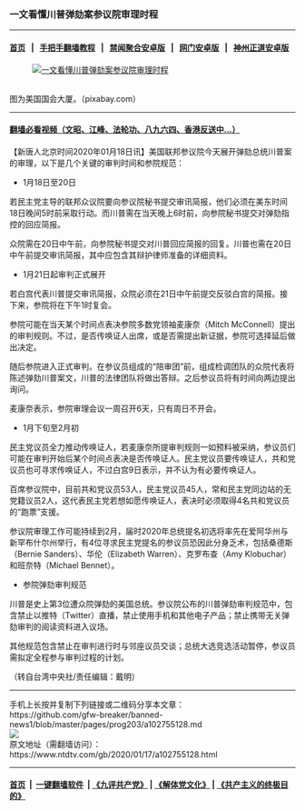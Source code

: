 ### 一文看懂川普弹劾案参议院审理时程
------------------------

#### [首页](https://github.com/gfw-breaker/banned-news1/blob/master/README.md) &nbsp;&nbsp;|&nbsp;&nbsp; [手把手翻墙教程](https://github.com/gfw-breaker/guides/wiki) &nbsp;&nbsp;|&nbsp;&nbsp; [禁闻聚合安卓版](https://github.com/gfw-breaker/bn-android) &nbsp;&nbsp;|&nbsp;&nbsp; [网门安卓版](https://github.com/oGate2/oGate) &nbsp;&nbsp;|&nbsp;&nbsp; [神州正道安卓版](https://github.com/SzzdOgate/update) 



<div><div class="featured_image">
 <a href="https://i.ntdtv.com/assets/uploads/2020/01/united-states-capitol-1675539_1280.jpg" target="_blank">
  <figure>
   <img alt="一文看懂川普弹劾案参议院审理时程" src="https://i.ntdtv.com/assets/uploads/2020/01/united-states-capitol-1675539_1280-800x450.jpg"/>
  </figure><br/>
 </a>
 <span class="caption">
  图为美国国会大厦。（pixabay.com）
 </span>
</div>
</div><hr/>

#### [翻墙必看视频（文昭、江峰、法轮功、八九六四、香港反送中...）](http://167.172.214.107/home.html)

<div><div class="post_content" itemprop="articleBody">
 <p>
  【新唐人北京时间2020年01月18日讯】美国联邦参议院今天展开弹劾总统川普案的审理，以下是几个关键的审判时间和参院规范：
 </p>
 <ul>
  <li>
   1月18日至20日
  </li>
 </ul>
 <p>
  若民主党主导的联邦众议院要向参议院秘书提交审讯简报，他们必须在美东时间18日晚间5时前采取行动。而川普需在当天晚上6时前，向参院秘书提交对弹劾指控的回应简报。
 </p>
 <p>
  众院需在20日中午前，向参院秘书提交对川普回应简报的回复。川普也需在20日中午前提交审讯简报，其中应包含其辩护律师准备的详细资料。
 </p>
 <ul>
  <li>
   1月21日起审判正式展开
  </li>
 </ul>
 <p>
  若白宫代表川普提交审讯简报，众院必须在21日中午前提交反驳白宫的简报。接下来，参院将在下午1时复会。
 </p>
 <p>
  参院可能在当天某个时间点表决参院多数党领袖麦康奈（Mitch McConnell）提出的审判规则。不过，是否传唤证人出席，或是否需提出新证据，参院可选择延后做出决定。
 </p>
 <p>
  随后参院进入正式审判。在参议员组成的“陪审团”前，组成检调团队的众院代表将陈述弹劾川普案文，川普的法律团队将做出答辩。之后参议员将有时间向两边提出询问。
 </p>
 <p>
  麦康奈表示，参院审理会议一周召开6天，只有周日不开会。
 </p>
 <ul>
  <li>
   1月下旬至2月初
  </li>
 </ul>
 <p>
  民主党议员全力推动传唤证人，若麦康奈所提审判规则一如预料被采纳，参议员们可能在审判开始后某个时间点表决是否传唤证人。民主党议员要传唤证人，共和党议员也可寻求传唤证人，不过白宫9日表示，并不认为有必要传唤证人。
 </p>
 <p>
  百席参议院中，目前共和党议员53人，民主党议员45人，常和民主党同边站的无党籍议员2人，这代表民主党若想如愿传唤证人，表决时必须取得4名共和党议员的“跑票”支援。
 </p>
 <p>
  参议院审理工作可能持续到2月，届时2020年总统提名初选将率先在爱阿华州与新罕布什尔州举行，有4位寻求民主党提名的参议员恐因此分身乏术，包括桑德斯（Bernie Sanders）、华伦（Elizabeth Warren）、克罗布查（Amy Klobuchar）和班奈特（Michael Bennet）。
 </p>
 <ul>
  <li>
   参院弹劾审判规范
  </li>
 </ul>
 <p>
  川普是史上第3位遭众院弹劾的美国总统。参议院公布的川普弹劾审判规范中，包含禁止以推特（Twitter）直播，禁止使用手机和其他电子产品；禁止携带无关弹劾审判的阅读资料进入议场。
 </p>
 <p>
  其他规范包含禁止在审判进行时与邻座议员交谈；总统大选竞选活动暂停，参议员需拟定全程参与审判过程的计划。
 </p>
 <p>
  （转自台湾中央社/责任编辑：戴明）
 </p>
 <div class="single_ad">
 </div>
</div>
</div>
<hr/>
手机上长按并复制下列链接或二维码分享本文章：<br/>
https://github.com/gfw-breaker/banned-news1/blob/master/pages/prog203/a102755128.md <br/>
<a href='https://github.com/gfw-breaker/banned-news1/blob/master/pages/prog203/a102755128.md'><img src='https://github.com/gfw-breaker/banned-news1/blob/master/pages/prog203/a102755128.md.png'/></a> <br/>
原文地址（需翻墙访问）：https://www.ntdtv.com/gb/2020/01/17/a102755128.html


------------------------
#### [首页](https://github.com/gfw-breaker/banned-news1/blob/master/README.md) &nbsp;|&nbsp; [一键翻墙软件](https://github.com/gfw-breaker/nogfw/blob/master/README.md) &nbsp;| [《九评共产党》](https://github.com/gfw-breaker/9ping.md/blob/master/README.md#九评之一评共产党是什么) | [《解体党文化》](https://github.com/gfw-breaker/jtdwh.md/blob/master/README.md) | [《共产主义的终极目的》](https://github.com/gfw-breaker/gczydzjmd.md/blob/master/README.md)


<img src='http://gfw-breaker.win/banned-news/pages/prog203/a102755128.md' width='0px' height='0px'/>